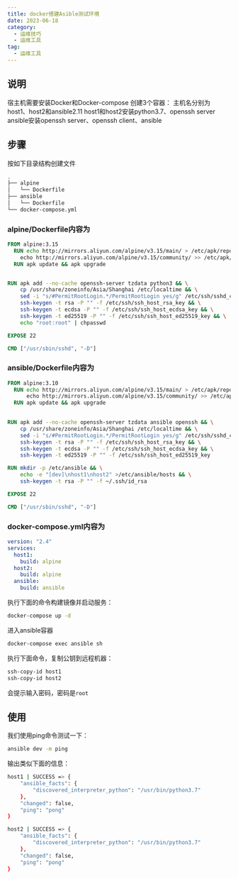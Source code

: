```yaml
---
title: docker搭建Asible测试环境
date: 2023-06-18
category: 
  - 运维技巧
  - 运维工具
tag: 
  - 运维工具
---
```

## 说明

宿主机需要安装Docker和Docker-compose
创建3个容器：
主机名分别为host1、host2和ansible2.11
host1和host2安装python3.7、openssh server
ansible安装openssh server、openssh client、ansible

## 步骤

按如下目录结构创建文件

```bash
.
├── alpine
│   └── Dockerfile
├── ansible
│   └── Dockerfile
└── docker-compose.yml
```

### alpine/Dockerfile内容为

```dockerfile
FROM alpine:3.15
  RUN echo http://mirrors.aliyun.com/alpine/v3.15/main/ > /etc/apk/repositories && \
    echo http://mirrors.aliyun.com/alpine/v3.15/community/ >> /etc/apk/repositories
  RUN apk update && apk upgrade


RUN apk add --no-cache openssh-server tzdata python3 && \
    cp /usr/share/zoneinfo/Asia/Shanghai /etc/localtime && \
    sed -i "s/#PermitRootLogin.*/PermitRootLogin yes/g" /etc/ssh/sshd_config && \
    ssh-keygen -t rsa -P "" -f /etc/ssh/ssh_host_rsa_key && \
    ssh-keygen -t ecdsa -P "" -f /etc/ssh/ssh_host_ecdsa_key && \
    ssh-keygen -t ed25519 -P "" -f /etc/ssh/ssh_host_ed25519_key && \
    echo "root:root" | chpasswd

EXPOSE 22

CMD ["/usr/sbin/sshd", "-D"]
```

### ansible/Dockerfile内容为

```dockerfile
FROM alpine:3.10
  RUN echo http://mirrors.aliyun.com/alpine/v3.15/main/ > /etc/apk/repositories && \
      echo http://mirrors.aliyun.com/alpine/v3.15/community/ >> /etc/apk/repositories
  RUN apk update && apk upgrade

 
RUN apk add --no-cache openssh-server tzdata ansible openssh && \
    cp /usr/share/zoneinfo/Asia/Shanghai /etc/localtime && \
    sed -i "s/#PermitRootLogin.*/PermitRootLogin yes/g" /etc/ssh/sshd_config && \
    ssh-keygen -t rsa -P "" -f /etc/ssh/ssh_host_rsa_key && \
    ssh-keygen -t ecdsa -P "" -f /etc/ssh/ssh_host_ecdsa_key && \
    ssh-keygen -t ed25519 -P "" -f /etc/ssh/ssh_host_ed25519_key

RUN mkdir -p /etc/ansible && \
    echo -e "[dev]\nhost1\nhost2" >/etc/ansible/hosts && \
    ssh-keygen -t rsa -P "" -f ~/.ssh/id_rsa

EXPOSE 22

CMD ["/usr/sbin/sshd", "-D"]
```

### docker-compose.yml内容为

```yaml
version: "2.4"
services:
  host1:
    build: alpine
  host2:
    build: alpine
  ansible:
    build: ansible
```

执行下面的命令构建镜像并启动服务：

```bash
docker-compose up -d
```

进入ansible容器

```bash
docker-compose exec ansible sh
```

执行下面命令，复制公钥到远程机器：

```bash
ssh-copy-id host1
ssh-copy-id host2
```

会提示输入密码，密码是`root`

## 使用

我们使用ping命令测试一下：

```bash
ansible dev -m ping
```

输出类似下面的信息：

```bash
host1 | SUCCESS => {
    "ansible_facts": {
        "discovered_interpreter_python": "/usr/bin/python3.7"
    },
    "changed": false,
    "ping": "pong"
}

host2 | SUCCESS => {
    "ansible_facts": {
        "discovered_interpreter_python": "/usr/bin/python3.7"
    },
    "changed": false,
    "ping": "pong"
}
```
